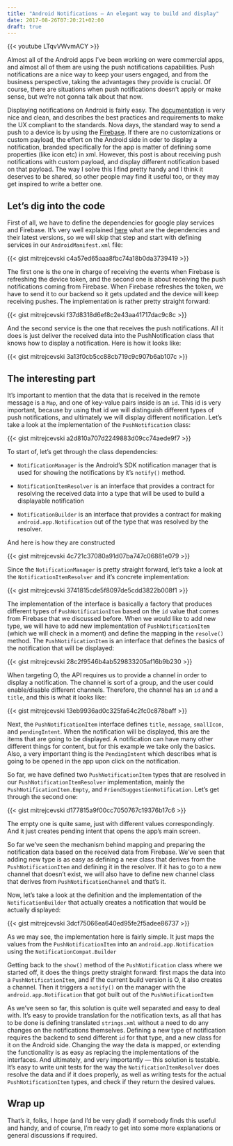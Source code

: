 ```yaml
---
title: "Android Notifications — An elegant way to build and display"
date: 2017-08-26T07:20:21+02:00
draft: true
---
```


{{< youtube LTqvVWvmACY >}}

Almost all of the Android apps I’ve been working on were commercial apps, and almost all of them are using the push notifications capabilities. Push notifications are a nice way to keep your users engaged, and from the business perspective, taking the advantages they provide is crucial. Of course, there are situations when push notifications doesn’t apply or make sense, but we’re not gonna talk about that now.

Displaying notifications on Android is fairly easy. The [documentation](https://developer.android.com/guide/topics/ui/notifiers/notifications.html) is very nice and clean, and describes the best practices and requirements to make the UX compliant to the standards. Nova days, the standard way to send a push to a device is by using the [Firebase](https://firebase.google.com/). If there are no customizations or custom payload, the effort on the Android side in oder to display a notification, branded specifically for the app is matter of defining some properties (like icon etc) in xml. However, this post is about receiving push notifications with custom payload, and display different notification based on that payload. The way I solve this I find pretty handy and I think it deserves to be shared, so other people may find it useful too, or they may get inspired to write a better one.

## Let’s dig into the code
First of all, we have to define the dependencies for google play services and Firebase. It’s very well explained [here](https://firebase.google.com/docs/cloud-messaging/android/client) what are the dependencies and their latest versions, so we will skip that step and start with defining services in our `AndroidManifest.xml` file:

{{< gist mitrejcevski c4a57ed65aaa8fbc74a18b0da3739419 >}}

The first one is the one in charge of receiving the events when Firebase is refreshing the device token, and the second one is about receiving the push notifications coming from Firebase. When Firebase refreshes the token, we have to send it to our backend so it gets updated and the device will keep receiving pushes. The implementation is rather pretty straight forward:

{{< gist mitrejcevski f37d8318d6ef8c2e43aa41717dac9c8c >}}

And the second service is the one that receives the push notifications. All it does is just deliver the received data into the PushNotification class that knows how to display a notification. Here is how it looks like:

{{< gist mitrejcevski 3a13f0cb5cc88cb719c9c907b6ab107c >}}

## The interesting part
It’s important to mention that the data that is received in the remote message is a `Map`, and one of key-value pairs inside is an `id`. This id is very important, because by using that id we will distinguish different types of push notifications, and ultimately we will display different notification. Let’s take a look at the implementation of the `PushNotification` class:

{{< gist mitrejcevski a2d810a707d2249883d09cc74aede9f7 >}}

To start of, let’s get through the class dependencies:

 - `NotificationManager` is the Android’s SDK notification manager that is used for showing the notifications by it’s `notify()` method.

 - `NotificationItemResolver` is an interface that provides a contract for resolving the received data into a type that will be used to build a displayable notification

 - `NotificationBuilder` is an interface that provides a contract for making `android.app.Notification` out of the type that was resolved by the resolver.

And here is how they are constructed

{{< gist mitrejcevski 4c721c37080a91d07ba747c06881e079 >}}

Since the `NotificationManager` is pretty straight forward, let’s take a look at the `NotificationItemResolver` and it’s concrete implementation:

{{< gist mitrejcevski 3741815cde5f8097de5cdd3822b008f1 >}}

The implementation of the interface is basically a factory that produces different types of `PushNotificationItem` based on the `id` value that comes from Firebase that we discussed before. When we would like to add new type, we will have to add new implementation of `PushNotificationItem` (which we will check in a moment) and define the mapping in the `resolve()` method. The `PushNotificationItem` is an interface that defines the basics of the notification that will be displayed:

{{< gist mitrejcevski 28c2f9546b4ab529833205af16b9b230 >}}

When targeting O, the API requires us to provide a channel in order to display a notification. The channel is sort of a group, and the user could enable/disable different channels. Therefore, the channel has an `id` and a `title`, and this is what it looks like:

{{< gist mitrejcevski 13eb9936ad0c325fa64c2fc0c878baff >}}

Next, the `PushNotificationItem` interface defines `title`, `message`, `smallIcon`, and `pendingIntent`. When the notification will be displayed, this are the items that are going to be displayed. A notification can have many other different things for content, but for this example we take only the basics. Also, a very important thing is the `PendingIntent` which describes what is going to be opened in the app upon click on the notification.

So far, we have defined two `PushNotificationItem` types that are resolved in our `PushNotificationItemResolver` implementation, mainly the `PushNotificationItem.Empty`, and `FriendSuggestionNotification`. Let’s get through the second one:

{{< gist mitrejcevski d177815a9f00cc7050767c19376b17c6 >}}

The empty one is quite same, just with different values correspondingly. And it just creates pending intent that opens the app’s main screen.

So far we’ve seen the mechanism behind mapping and preparing the notification data based on the received data from Firebase. We’ve seen that adding new type is as easy as defining a new class that derives from the `PushNotificationItem` and defining it in the resolver. If it has to go to a new channel that doesn’t exist, we will also have to define new channel class that derives from `PushNotificationChannel` and that’s it.

Now, let’s take a look at the definition and the implementation of the `NotificationBuilder` that actually creates a notification that would be actually displayed:

{{< gist mitrejcevski 3dcf75066ea640ed95fe2f5adee86737 >}}

As we may see, the implementation here is fairly simple. It just maps the values from the `PushNotificationItem` into an `android.app.Notification` using the `NotificationCompat.Builder`

Getting back to the `show()` method of the `PushNotification` class where we started off, it does the things pretty straight forward: first maps the data into a `PushNotificationItem`, and if the current build version is O, it also creates a channel. Then it triggers a `notify()` on the manager with the `android.app.Notification` that got built out of the `PushNotificationItem`

As we’ve seen so far, this solution is quite well separated and easy to deal with. It’s easy to provide translation for the notification texts, as all that has to be done is defining translated `strings.xml` without a need to do any changes on the notifications themselves. Defining a new type of notification requires the backend to send different `id` for that type, and a new class for it on the Android side. Changing the way the data is mapped, or extending the functionality is as easy as replacing the implementations of the interfaces. And ultimately, and very importantly — this solution is testable. It’s easy to write unit tests for the way the `NotificationItemResolver` does resolve the data and if it does properly, as well as writing tests for the actual `PushNotificationItem` types, and check if they return the desired values.

## Wrap up
That’s it, folks, I hope (and I’d be very glad) if somebody finds this useful and handy, and of course, I’m ready to get into some more explanations or general discussions if required.
